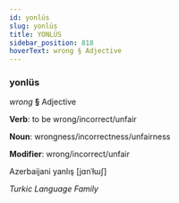 ```yaml
---
id: yonlüs
slug: yonlüs
title: YONLÜS
sidebar_position: 818
hoverText: wrong § Adjective
---
```


### yonlüs

*wrong* **§** Adjective

**Verb**: to be wrong/incorrect/unfair

**Noun**: wrongness/incorrectness/unfairness

**Modifier**: wrong/incorrect/unfair

Azerbaijani yanlış [jɑnˈɫɯʃ]

*Turkic Language Family*